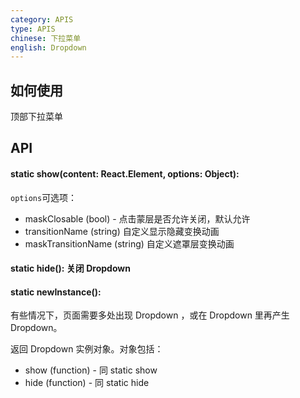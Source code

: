 ```yaml
---
category: APIS
type: APIS
chinese: 下拉菜单
english: Dropdown
---
```


## 如何使用
顶部下拉菜单


## API

#### static show(content: React.Element, options: Object):

`options`可选项：

- maskClosable (bool) - 点击蒙层是否允许关闭，默认允许
- transitionName (string) 自定义显示隐藏变换动画
- maskTransitionName (string) 自定义遮罩层变换动画

#### static hide(): 关闭 Dropdown

#### static newInstance():
有些情况下，页面需要多处出现 Dropdown ，或在 Dropdown 里再产生 Dropdown。

返回 Dropdown 实例对象。对象包括：

- show (function) - 同 static show
- hide (function) - 同 static hide

